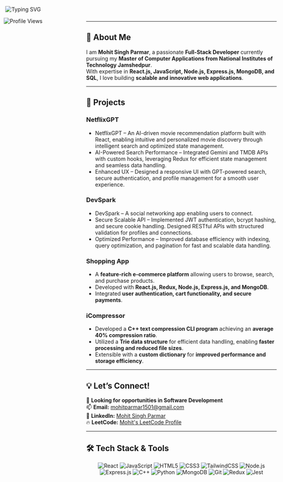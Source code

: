 
<div style="position: fixed; top: 10px; left: 10px; z-index: 1000;">
  <!-- Typing Animation -->
  <p align="center">
    <img src="https://readme-typing-svg.herokuapp.com?font=Cooper+Black&color=FFFFFF&size=30&center=true&vCenter=true&width=1000&height=30&lines=Hi+My+name+is+Mohit+%F0%9F%91%8B;I'm+a+Full-Stack+Developer+%F0%9F%92%BB;I+love+building+scalable+web+applications" alt="Typing SVG">
  </p>

  <p align="center">
    <img src="https://komarev.com/ghpvc/?username=mohitparmar1501&color=brightgreen" alt="Profile Views">
  </p>
</div>

---

## 👋 About Me  
I am **Mohit Singh Parmar**, a passionate **Full-Stack Developer** currently pursuing my **Master of Computer Applications from National Institutes of Technology Jamshedpur**.  
With expertise in **React.js, JavaScript, Node.js, Express.js, MongoDB, and SQL**, I love building **scalable and innovative web applications**.  

---

## 🚀 Projects  

### **NetflixGPT**  
- NetflixGPT – An AI-driven movie recommendation platform built with React, enabling intuitive and personalized
  movie discovery through intelligent search and optimized state management.
- AI-Powered Search Performance – Integrated Gemini and TMDB APIs with custom hooks, leveraging Redux for
  efficient state management and seamless data handling.
- Enhanced UX – Designed a responsive UI with GPT-powered search, secure authentication, and profile management
  for a smooth user experience. 

### **DevSpark**  
- DevSpark – A social networking app enabling users to connect.
- Secure Scalable API – Implemented JWT authentication, bcrypt hashing, and secure cookie handling. Designed
  RESTful APIs with structured validation for profiles and connections.
- Optimized Performance – Improved database efficiency with indexing, query optimization, and pagination for fast
  and scalable data handling.

### **Shopping App**  
- A **feature-rich e-commerce platform** allowing users to browse, search, and purchase products.  
- Developed with **React.js, Redux, Node.js, Express.js, and MongoDB**.  
- Integrated **user authentication, cart functionality, and secure payments**. 

### **iCompressor**  
- Developed a **C++ text compression CLI program** achieving an **average 40% compression ratio**.  
- Utilized a **Trie data structure** for efficient data handling, enabling **faster processing and reduced file sizes**.  
- Extensible with a **custom dictionary** for **improved performance and storage efficiency**. 

---

## 💡 Let’s Connect!  
💼 **Looking for opportunities in Software Development**  
📫 **Email:** mohitparmar1501@gmail.com  
🔗 **LinkedIn:** [Mohit Singh Parmar](https://www.linkedin.com/in/mohit-singh-parmar-1ba948274/)  
🔥 **LeetCode:** [Mohit's LeetCode Profile](https://leetcode.com/mohitparmar1501/)  

---

## 🛠️ Tech Stack & Tools  

<p align="center">
  <!-- Frontend Techs -->
  <img src="https://img.shields.io/badge/React-20232A?style=for-the-badge&logo=react&logoColor=61DAFB" alt="React">
  <img src="https://img.shields.io/badge/JavaScript-F7DF1E?style=for-the-badge&logo=javascript&logoColor=black" alt="JavaScript">
  <img src="https://img.shields.io/badge/HTML5-E34F26?style=for-the-badge&logo=html5&logoColor=white" alt="HTML5">
  <img src="https://img.shields.io/badge/CSS3-1572B6?style=for-the-badge&logo=css3&logoColor=white" alt="CSS3">
  <img src="https://img.shields.io/badge/TailwindCSS-06B6D4?style=for-the-badge&logo=tailwindcss&logoColor=white" alt="TailwindCSS">

  <!-- Backend Techs -->
  <img src="https://img.shields.io/badge/Node.js-43853D?style=for-the-badge&logo=node.js&logoColor=white" alt="Node.js">
  <img src="https://img.shields.io/badge/Express.js-000000?style=for-the-badge&logo=express&logoColor=white" alt="Express.js">
  <img src="https://img.shields.io/badge/C%2B%2B-00599C?style=for-the-badge&logo=cplusplus&logoColor=white" alt="C++">
  <img src="https://img.shields.io/badge/Python-3776AB?style=for-the-badge&logo=python&logoColor=white" alt="Python">

  <!-- Database -->
  <img src="https://img.shields.io/badge/MongoDB-47A248?style=for-the-badge&logo=mongodb&logoColor=white" alt="MongoDB">

  <!-- Tools -->
  <img src="https://img.shields.io/badge/Git-F05032?style=for-the-badge&logo=git&logoColor=white" alt="Git">
  <img src="https://img.shields.io/badge/Redux-764ABC?style=for-the-badge&logo=redux&logoColor=white" alt="Redux">
  <img src="https://img.shields.io/badge/Jest-C21325?style=for-the-badge&logo=jest&logoColor=white" alt="Jest">
</p>
